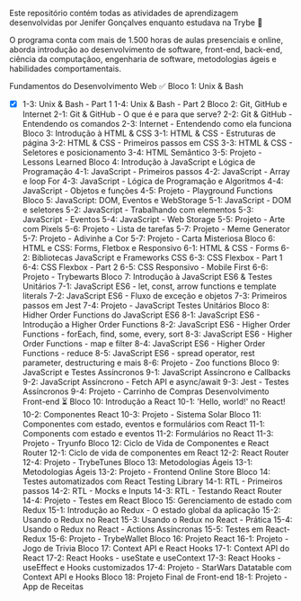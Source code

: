 Este repositório contém todas as atividades de aprendizagem desenvolvidas por Jenifer Gonçalves enquanto estudava na Trybe 🚀


O programa conta com mais de 1.500 horas de aulas presenciais e online, aborda introdução ao desenvolvimento de software, front-end, back-end, ciência da computaçãoo, engenharia de software, metodologias ágeis e habilidades comportamentais.

Fundamentos do Desenvolvimento Web ✅
Bloco 1: Unix & Bash
- [X] 1-3: Unix & Bash - Part 1
 1-4: Unix & Bash - Part 2
Bloco 2: Git, GitHub e Internet
 2-1: Git & GitHub - O que é e para que serve?
 2-2: Git & GitHub - Entendendo os comandos
 2-3: Internet - Entendendo como ela funciona
Bloco 3: Introdução à HTML & CSS
 3-1: HTML & CSS - Estruturas de página
 3-2: HTML & CSS - Primeiros passos em CSS
 3-3: HTML & CSS - Seletores e posicionamento
 3-4: HTML Semântico
 3-5: Projeto - Lessons Learned
Bloco 4: Introdução à JavaScript e Lógica de Programação
 4-1: JavaScript - Primeiros passos
 4-2: JavaScript - Array e loop For
 4-3: JavaScript - Lógica de Programação e Algoritmos
 4-4: JavaScript - Objetos e funções
 4-5: Projeto - Playground Functions
Bloco 5: JavaScript: DOM, Eventos e WebStorage
 5-1: JavaScript - DOM e seletores
 5-2: JavaScript - Trabalhando com elementos
 5-3: JavaScript - Eventos
 5-4: JavaScript - Web Storage
 5-5: Projeto - Arte com Pixels
 5-6: Projeto - Lista de tarefas
 5-7: Projeto - Meme Generator
 5-7: Projeto - Adivinhe a Cor
 5-7: Projeto - Carta Misteriosa
Bloco 6: HTML e CSS: Forms, Fletbox e Responsivo
 6-1: HTML & CSS - Forms
 6-2: Bibliotecas JavaScript e Frameworks CSS
 6-3: CSS Flexbox - Part 1
 6-4: CSS Flexbox - Part 2
 6-5: CSS Responsivo - Mobile First
 6-6: Projeto - Trybewarts
Bloco 7: Introdução à JavaScript ES6 & Testes Unitários
 7-1: JavaScript ES6 - let, const, arrow functions e template literals
 7-2: JavaScript ES6 - Fluxo de exceção e objetos
 7-3: Primeiros passos em Jest
 7-4: Projeto - JavaScript Testes Unitários
Bloco 8: Hidher Order Functions do JavaScript ES6
 8-1: JavaScript ES6 - Introdução a Higher Order Functions
 8-2: JavaScript ES6 - Higher Order Functions - forEach, find, some, every, sort
 8-3: JavaScript ES6 - Higher Order Functions - map e filter
 8-4: JavaScript ES6 - Higher Order Functions - reduce
 8-5: JavaScript ES6 - spread operator, rest parameter, destructuring e mais
 8-6: Projeto - Zoo functions
Bloco 9: JavaScript e Testes Assíncronos
 9-1: JavaScript Assíncrono e Callbacks
 9-2: JavaScript Assíncrono - Fetch API e async/await
 9-3: Jest - Testes Assíncronos
 9-4: Projeto - Carrinho de Compras
Desenvolvimento Front-end ⏳
Bloco 10: Introdução a React
 10-1: 'Hello, world!' no React!
 10-2: Componentes React
 10-3: Projeto - Sistema Solar
Bloco 11: Componentes com estado, eventos e formulários com React
 11-1: Components com estado e eventos
 11-2: Formulários no React
 11-3: Projeto - Tryunfo
Bloco 12: Ciclo de Vida de Componentes e React Router
 12-1: Ciclo de vida de componentes em React
 12-2: React Router
 12-4: Projeto - TrybeTunes
Bloco 13: Metodologias Ágeis
 13-1: Metodologias Ágeis
 13-2: Projeto - Frontend Online Store
Bloco 14: Testes automatizados com React Testing Library
 14-1: RTL - Primeiros passos
 14-2: RTL - Mocks e Inputs
 14-3: RTL - Testando React Router
 14-4: Projeto - Testes em React
Bloco 15: Gerenciamento de estado com Redux
 15-1: Introdução ao Redux - O estado global da aplicação
 15-2: Usando o Redux no React
 15-3: Usando o Redux no React - Prática
 15-4: Usando o Redux no React - Actions Assíncronas
 15-5: Testes em React-Redux
 15-6: Projeto - TrybeWallet
Bloco 16: Projeto React
 16-1: Projeto - Jogo de Trivia
Bloco 17: Context API e React Hooks
 17-1: Context API do React
 17-2: React Hooks - useState e useContext
 17-3: React Hooks - useEffect e Hooks customizados
 17-4: Projeto - StarWars Datatable com Context API e Hooks
Bloco 18: Projeto Final de Front-end
 18-1: Projeto - App de Receitas



